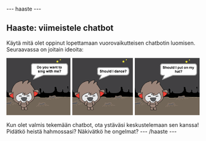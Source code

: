 \--- haaste \---

## Haaste: viimeistele chatbot

Käytä mitä olet oppinut lopettamaan vuorovaikutteisen chatbotin luomisen. Seuraavassa on joitain ideoita:

![ChatBot-ideoita](images/chatbot-ideas.png)

Kun olet valmis tekemään chatbot, ota ystäväsi keskustelemaan sen kanssa! Pidätkö heistä hahmossasi? Näkivätkö he ongelmat? \--- /haaste \---